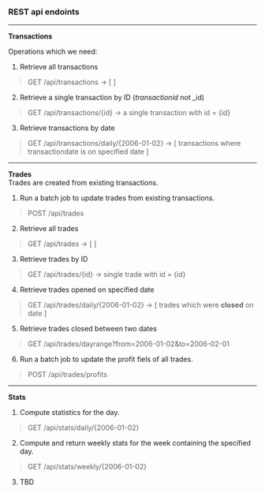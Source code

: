 ### REST api endoints

---

**Transactions**

Operations which we need:  
1. Retrieve all transactions
> GET /api/transactions -> [ ]
2. Retrieve a single transaction by ID (_transactionid_ not _id)
> GET /api/transactions/{id} -> a single transaction with id = {id}  
3. Retrieve transactions by date 
> GET /api/transactions/daily/{2006-01-02} -> [ transactions where transactiondate is on specified date ] 
---

**Trades**  
Trades are created from existing transactions.  

1. Run a batch job to update trades from existing transactions.
> POST /api/trades
2. Retrieve all trades
> GET /api/trades -> [ ]
3. Retrieve trades by ID 
> GET /api/trades/{id} -> single trade with id = {id}
4. Retrieve trades opened on specified date
> GET /api/trades/daily/{2006-01-02} -> [ trades which were **closed** on date ]
5. Retrieve trades closed between two dates
> GET /api/trades/dayrange?from=2006-01-02&to=2006-02-01
6. Run a batch job to update the profit fiels of all trades.
> POST /api/trades/profits

---
**Stats** 

1. Compute statistics for the day.
> GET /api/stats/daily/{2006-01-02}
2. Compute and return weekly stats for the week containing the specified day.
> GET /api/stats/weekly/{2006-01-02}
3. TBD

